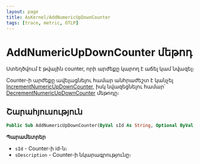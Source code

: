 ```yaml
---
layout: page
title: AsKernel/AddNumericUpDownCounter
tags: [trace, metric, OTLP]
---
```


# AddNumericUpDownCounter մեթոդ

Ստեղծվում է թվային counter, որի արժեքը կարող է աճել կամ նվազել։

Counter-ի արժեքը ավելացնելու համար անհրաժեշտ է կանչել [IncrementNumericUpDownCounter](#askernelincrementnumericupdowncounter), իսկ նվազեցնելու համար՝ [DecrementNumericUpDownCounter](#askerneldecrementnumericupdowncounter) մեթոդը։

## Շարահյուսություն

```vb
Public Sub AddNumericUpDownCounter(ByVal sId As String, Optional ByVal sDescription As String = "")
```

**Պարամետրեր**
* `sId` - Counter-ի id-ն։
* `sDescription` - Counter-ի նկարագրությունը։